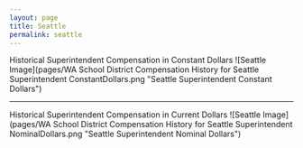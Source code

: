 ```yaml
---
layout: page
title: Seattle
permalink: seattle
---
```



Historical Superintendent Compensation in Constant Dollars
![Seattle Image](pages/WA School District Compensation History for Seattle Superintendent ConstantDollars.png "Seattle Superintendent Constant Dollars")

___

Historical Superintendent Compensation in Current Dollars
![Seattle Image](pages/WA School District Compensation History for Seattle Superintendent NominalDollars.png "Seattle Superintendent Nominal Dollars")